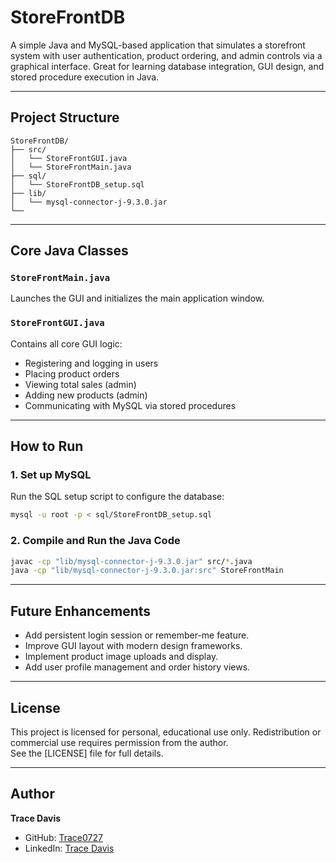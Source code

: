 # StoreFrontDB

A simple Java and MySQL-based application that simulates a storefront system with user authentication, product ordering, and admin controls via a graphical interface. Great for learning database integration, GUI design, and stored procedure execution in Java.

---

## Project Structure

```
StoreFrontDB/
├── src/
│   └── StoreFrontGUI.java
│   └── StoreFrontMain.java
├── sql/
│   └── StoreFrontDB_setup.sql
├── lib/
│   └── mysql-connector-j-9.3.0.jar
└──
```

---

## Core Java Classes

### `StoreFrontMain.java`
Launches the GUI and initializes the main application window.

### `StoreFrontGUI.java`
Contains all core GUI logic:
- Registering and logging in users
- Placing product orders
- Viewing total sales (admin)
- Adding new products (admin)
- Communicating with MySQL via stored procedures

---

## How to Run

### 1. Set up MySQL
Run the SQL setup script to configure the database:

```bash
mysql -u root -p < sql/StoreFrontDB_setup.sql
```

### 2. Compile and Run the Java Code

```bash
javac -cp "lib/mysql-connector-j-9.3.0.jar" src/*.java
java -cp "lib/mysql-connector-j-9.3.0.jar:src" StoreFrontMain
```

---

## Future Enhancements
- Add persistent login session or remember-me feature.
- Improve GUI layout with modern design frameworks.
- Implement product image uploads and display.
- Add user profile management and order history views.

---

## License
This project is licensed for personal, educational use only. Redistribution or commercial use requires permission from the author.  
See the [LICENSE] file for full details.

---

## Author  
**Trace Davis**  
- GitHub: [Trace0727](https://github.com/Trace0727)  
- LinkedIn: [Trace Davis](https://www.linkedin.com/in/trace-d-926380138/)
